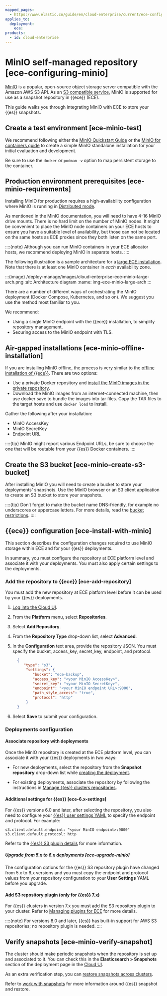 ```yaml
---
mapped_pages:
  - https://www.elastic.co/guide/en/cloud-enterprise/current/ece-configuring-minio.html
applies_to:
  deployment:
    ece:
products:
  - id: cloud-enterprise
---
```


# MinIO self-managed repository [ece-configuring-minio]

[MinIO](https://min.io/docs/minio/linux/index.html) is a popular, open-source object storage server compatible with the Amazon AWS S3 API. As an [S3 compatible service](/deploy-manage/tools/snapshot-and-restore/s3-repository.md#repository-s3-compatible-services), MinIO is supported for use as a snapshot repository in {{ece}} (ECE).

This guide walks you through integrating MinIO with ECE to store your {{es}} snapshots.

## Create a test environment [ece-minio-test]

We recommend following either the [MinIO Quickstart Guide](https://charts.min.io/) or the [MinIO for containers guide](https://min.io/docs/minio/container/index.html) to create a simple MinIO standalone installation for your initial evaluation and development.

Be sure to use the `docker` or `podman` `-v` option to map persistent storage to the container.

## Production environment prerequisites [ece-minio-requirements]

Installing MinIO for production requires a high-availability configuration where MinIO is running in [Distributed mode](https://min.io/docs/minio/linux/operations/install-deploy-manage/deploy-minio-multi-node-multi-drive.html#minio-mnmd).

As mentioned in the MinIO documentation, you will need to have 4-16 MinIO drive mounts. There is no hard limit on the number of MinIO nodes. It might be convenient to place the MinIO node containers on your ECE hosts to ensure you have a suitable level of availability, but those can not be located on the same hosts as ECE proxies since they both listen on the same port.

::::{note}
Although you can run MinIO containers in your ECE allocator hosts, we recommend deploying MinIO in separate hosts.
::::

The following illustration is a sample architecture for a [large ECE installation](../../deploy/cloud-enterprise/deploy-large-installation.md). Note that there is at least one MinIO container in *each* availability zone.

:::{image} /deploy-manage/images/cloud-enterprise-ece-minio-large-arch.png
:alt: Architecture diagram
:name: img-ece-minio-large-arch
:::

There are a number of different ways of orchestrating the MinIO deployment (Docker Compose, Kubernetes, and so on). We suggest you use the method most familiar to you.

We recommend:

* Using a single MinIO endpoint with the {{ece}} installation, to simplify repository management.
* Securing access to the MinIO endpoint with TLS.

## Air-gapped installations [ece-minio-offline-installation]

If you are installing MinIO offline, the process is very similar to the [offline installation of {{ece}}](../../deploy/cloud-enterprise/air-gapped-install.md). There are two options:

* Use a private Docker repository and [install the MinIO images in the private repository](https://docs.docker.com/registry/deploying/).
* Download the MinIO images from an internet-connected machine, then use docker save to bundle the images into tar files. Copy the TAR files to the target hosts and use `docker load` to install.

Gather the following after your installation:

* MinIO AccessKey
* MinIO SecretKey
* Endpoint URL

::::{tip}
MinIO might report various Endpoint URLs, be sure to choose the one that will be routable from your {{es}} Docker containers.
::::


## Create the S3 bucket [ece-minio-create-s3-bucket]

After installing MinIO you will need to create a bucket to store your deployments' snapshots. Use the MinIO browser or an S3 client application to create an S3 bucket to store your snapshots.

::::{tip}
Don’t forget to make the bucket name DNS-friendly, for example no underscores or uppercase letters. For more details, read the [bucket restrictions](https://docs.aws.amazon.com/AmazonS3/latest/dev/BucketRestrictions.html).
::::

## {{ece}} configuration [ece-install-with-minio]

This section describes the configuration changes required to use MinIO storage within ECE and for your {{es}} deployments.

In summary, you must configure the repository at ECE platform level and associate it with your deployments. You must also apply certain settings to the deployments.

### Add the repository to {{ece}} [ece-add-repository]

You must add the new repository at ECE platform level before it can be used by your {{es}} deployments.

1. [Log into the Cloud UI](../../deploy/cloud-enterprise/log-into-cloud-ui.md).
2. From the **Platform** menu, select **Repositories**.
3. Select **Add Repository**.
4. From the **Repository Type** drop-down list, select **Advanced**.
5. In the **Configuration** text area, provide the repository JSON. You must specify the bucket, access_key, secret_key, endpoint, and protocol.

    ```json
      {
         "type": "s3",
          "settings": {
             "bucket": "ece-backup",
             "access_key": "<your MinIO AccessKey>",
             "secret_key": "<your MinIO SecretKey>",
             "endpoint": "<your MinIO endpoint URL>:9000",
             "path_style_access": "true",
             "protocol": "http"
          }
      }
    ```

6. Select **Save** to submit your configuration.

### Deployments configuration

#### Associate repository with deployments

Once the MinIO repository is created at the ECE platform level, you can associate it with your {{es}} deployments in two ways:

* For new deployments, select the repository from the **Snapshot repository** drop-down list while [creating the deployment](/deploy-manage/deploy/cloud-enterprise/create-deployment.md).

* For existing deployments, associate the repository by following the instructions in [Manage {{es}} clusters repositories](/deploy-manage/tools/snapshot-and-restore/cloud-enterprise.md#ece-manage-repositories-clusters).

#### Additional settings for {{es}} [ece-6.x-settings]

For {{es}} versions 6.0 and later, after selecting the repository, you also need to configure your [{{es}} user settings YAML](/deploy-manage/deploy/cloud-enterprise/edit-stack-settings-elasticsearch.md) to specify the endpoint and protocol. For example:

```
s3.client.default.endpoint: "<your MinIO endpoint>:9000"
s3.client.default.protocol: http
```

Refer to the [{{es}} S3 plugin details](/deploy-manage/tools/snapshot-and-restore/s3-repository.md) for more information.

##### Upgrade from 5.x to 6.x deployments [ece-upgrade-minio]

The configuration options for the {{es}} S3 repository plugin have changed from 5.x to 6.x versions and you must copy the endpoint and protocol values from your repository configuration to your **User Settings** YAML before you upgrade.

#### Add S3 repository plugin (only for {{es}} 7.x)

For {{es}} clusters in version 7.x you must add the S3 repository plugin to your cluster. Refer to [Managing plugins for ECE](elasticsearch://reference/elasticsearch-plugins/plugin-management.md#managing-plugins-for-ece) for more details.

::::{note}
For versions 8.0 and later, {{es}} has built-in support for AWS S3 repositories; no repository plugin is needed.
::::

## Verify snapshots [ece-minio-verify-snapshot]

The cluster should make periodic snapshots when the repository is set up and associated to it. You can check this in the **Elasticsearch > Snapshots** section of the deployment page in the [Cloud UI](../../deploy/cloud-enterprise/log-into-cloud-ui.md).

As an extra verification step, you can [restore snapshots across clusters](/deploy-manage/tools/snapshot-and-restore/ece-restore-across-clusters.md).

Refer to [work with snapshots](../snapshot-and-restore.md) for more information around {{es}} snapshot and restore.